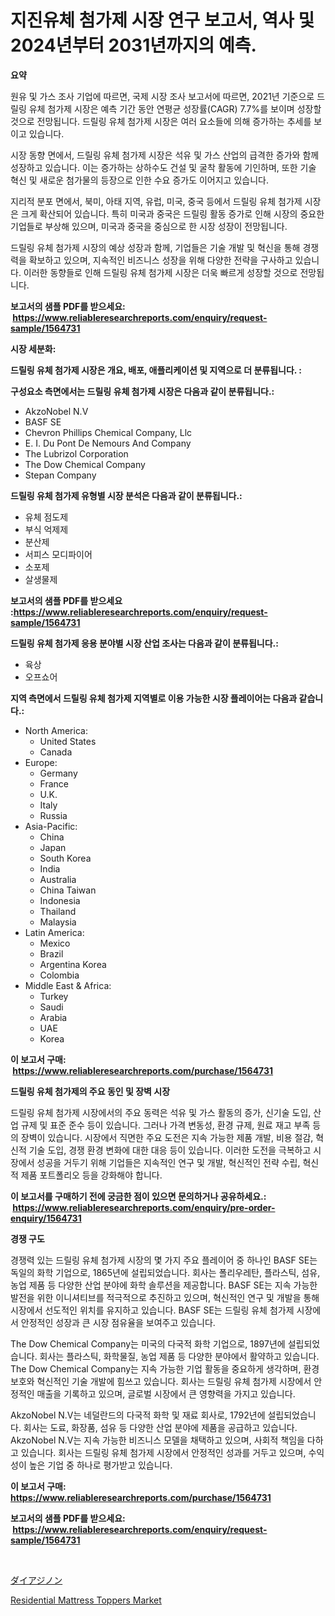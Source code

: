 <p><h1>지진유체 첨가제 시장 연구 보고서, 역사 및 2024년부터 2031년까지의 예측.</h1></p><p><strong>요약</strong></p>
<p><p>원유 및 가스 조사 기업에 따르면, 국제 시장 조사 보고서에 따르면, 2021년 기준으로 드릴링 유체 첨가제 시장은 예측 기간 동안 연평균 성장률(CAGR) 7.7%를 보이며 성장할 것으로 전망됩니다. 드릴링 유체 첨가제 시장은 여러 요소들에 의해 증가하는 추세를 보이고 있습니다.</p><p>시장 동향 면에서, 드릴링 유체 첨가제 시장은 석유 및 가스 산업의 급격한 증가와 함께 성장하고 있습니다. 이는 증가하는 상하수도 건설 및 굴착 활동에 기인하며, 또한 기술 혁신 및 새로운 첨가물의 등장으로 인한 수요 증가도 이어지고 있습니다.</p><p>지리적 분포 면에서, 북미, 아태 지역, 유럽, 미국, 중국 등에서 드릴링 유체 첨가제 시장은 크게 확산되어 있습니다. 특히 미국과 중국은 드릴링 활동 증가로 인해 시장의 중요한 기업들로 부상해 있으며, 미국과 중국을 중심으로 한 시장 성장이 전망됩니다.</p><p>드릴링 유체 첨가제 시장의 예상 성장과 함께, 기업들은 기술 개발 및 혁신을 통해 경쟁력을 확보하고 있으며, 지속적인 비즈니스 성장을 위해 다양한 전략을 구사하고 있습니다. 이러한 동향들로 인해 드릴링 유체 첨가제 시장은 더욱 빠르게 성장할 것으로 전망됩니다.</p></p>
<p><strong>보고서의 샘플 PDF를 받으세요: &nbsp;<a href="https://www.reliableresearchreports.com/enquiry/request-sample/1564731">https://www.reliableresearchreports.com/enquiry/request-sample/1564731</a></strong></p>
<p><strong>시장 세분화:</strong></p>
<p><strong> 드릴링 유체 첨가제 시장은 개요, 배포, 애플리케이션 및 지역으로 더 분류됩니다. :</strong></p>
<p><strong>구성요소 측면에서는 드릴링 유체 첨가제 시장은 다음과 같이 분류됩니다.:</strong></p>
<p><ul><li>AkzoNobel N.V</li><li>BASF SE</li><li>Chevron Phillips Chemical Company, Llc</li><li>E. I. Du Pont De Nemours And Company</li><li>The Lubrizol Corporation</li><li>The Dow Chemical Company</li><li>Stepan Company</li></ul></p>
<p><strong> 드릴링 유체 첨가제 유형별 시장 분석은 다음과 같이 분류됩니다.:</strong></p>
<p><ul><li>유체 점도제</li><li>부식 억제제</li><li>분산제</li><li>서피스 모디파이어</li><li>소포제</li><li>살생물제</li></ul></p>
<p><strong>보고서의 샘플 PDF를 받으세요 :<a href="https://www.reliableresearchreports.com/enquiry/request-sample/1564731">https://www.reliableresearchreports.com/enquiry/request-sample/1564731</a></strong></p>
<p><strong> 드릴링 유체 첨가제 응용 분야별 시장 산업 조사는 다음과 같이 분류됩니다.:</strong></p>
<p><ul><li>육상</li><li>오프쇼어</li></ul></p>
<p><strong>지역 측면에서 드릴링 유체 첨가제 지역별로 이용 가능한 시장 플레이어는 다음과 같습니다.:</strong></p>
<p><ul>
    <li>
        North America:
        <ul>
            <li>United States</li>
            <li>Canada</li>
        </ul>
    </li>
    <li>
        Europe:
        <ul>
            <li>Germany</li>
            <li>France</li>
            <li>U.K.</li>
            <li>Italy</li>
            <li>Russia</li>
        </ul>
    </li>
    <li>
        Asia-Pacific:
        <ul>
            <li>China</li>
            <li>Japan</li>
            <li>South Korea</li>
            <li>India</li>
            <li>Australia</li>
            <li>China Taiwan</li>
            <li>Indonesia</li>
            <li>Thailand</li>
            <li>Malaysia</li>
        </ul>
    </li>
    <li>
        Latin America:
        <ul>
            <li>Mexico</li>
            <li>Brazil</li>
            <li>Argentina Korea</li>
            <li>Colombia</li>
        </ul>
    </li>
    <li>
        Middle East & Africa:
        <ul>
            <li>Turkey</li>
            <li>Saudi</li>
            <li>Arabia</li>
            <li>UAE</li>
            <li>Korea</li>
        </ul>
    </li>
    </ul></p>
<p><strong>이 보고서 구매: &nbsp;<a href="https://www.reliableresearchreports.com/purchase/1564731">https://www.reliableresearchreports.com/purchase/1564731</a></strong></p>
<p><strong>드릴링 유체 첨가제의 주요 동인 및 장벽 시장</strong></p>
<p><p>드릴링 유체 첨가제 시장에서의 주요 동력은 석유 및 가스 활동의 증가, 신기술 도입, 산업 규제 및 표준 준수 등이 있습니다. 그러나 가격 변동성, 환경 규제, 원료 재고 부족 등의 장벽이 있습니다. 시장에서 직면한 주요 도전은 지속 가능한 제품 개발, 비용 절감, 혁신적 기술 도입, 경쟁 환경 변화에 대한 대응 등이 있습니다. 이러한 도전을 극복하고 시장에서 성공을 거두기 위해 기업들은 지속적인 연구 및 개발, 혁신적인 전략 수립, 혁신적 제품 포트폴리오 등을 강화해야 합니다.</p></p>
<p><strong>이 보고서를 구매하기 전에 궁금한 점이 있으면 문의하거나 공유하세요.: &nbsp;<a href="https://www.reliableresearchreports.com/enquiry/pre-order-enquiry/1564731">https://www.reliableresearchreports.com/enquiry/pre-order-enquiry/1564731</a></strong></p>
<p><strong>경쟁 구도</strong></p>
<p><p>경쟁력 있는 드릴링 유체 첨가제 시장의 몇 가지 주요 플레이어 중 하나인 BASF SE는 독일의 화학 기업으로, 1865년에 설립되었습니다. 회사는 폴리우레탄, 플라스틱, 섬유, 농업 제품 등 다양한 산업 분야에 화학 솔루션을 제공합니다. BASF SE는 지속 가능한 발전을 위한 이니셔티브를 적극적으로 추진하고 있으며, 혁신적인 연구 및 개발을 통해 시장에서 선도적인 위치를 유지하고 있습니다. BASF SE는 드릴링 유체 첨가제 시장에서 안정적인 성장과 큰 시장 점유율을 보여주고 있습니다.</p><p>The Dow Chemical Company는 미국의 다국적 화학 기업으로, 1897년에 설립되었습니다. 회사는 플라스틱, 화학물질, 농업 제품 등 다양한 분야에서 활약하고 있습니다. The Dow Chemical Company는 지속 가능한 기업 활동을 중요하게 생각하며, 환경 보호와 혁신적인 기술 개발에 힘쓰고 있습니다. 회사는 드릴링 유체 첨가제 시장에서 안정적인 매출을 기록하고 있으며, 글로벌 시장에서 큰 영향력을 가지고 있습니다.</p><p>AkzoNobel N.V는 네덜란드의 다국적 화학 및 재료 회사로, 1792년에 설립되었습니다. 회사는 도료, 화장품, 섬유 등 다양한 산업 분야에 제품을 공급하고 있습니다. AkzoNobel N.V는 지속 가능한 비즈니스 모델을 채택하고 있으며, 사회적 책임을 다하고 있습니다. 회사는 드릴링 유체 첨가제 시장에서 안정적인 성과를 거두고 있으며, 수익성이 높은 기업 중 하나로 평가받고 있습니다.</p></p>
<p><strong>이 보고서 구매: &nbsp; <a href="https://www.reliableresearchreports.com/purchase/1564731">https://www.reliableresearchreports.com/purchase/1564731</a></strong></p>
<p><strong>보고서의 샘플 PDF를 받으세요: &nbsp;<a href="https://www.reliableresearchreports.com/enquiry/request-sample/1564731">https://www.reliableresearchreports.com/enquiry/request-sample/1564731</a></strong><strong></strong></p>
<p>&nbsp;</p>
<p><p><a href="https://github.com/zekaoe592392/Market-Research-Report-List-1/blob/main/21360917232.md">ダイアジノン</a></p><p><a href="https://github.com/RickHolmes3/Market-Research-Report-List-4/blob/main/residential-mattress-toppers-market.md">Residential Mattress Toppers Market</a></p></p>